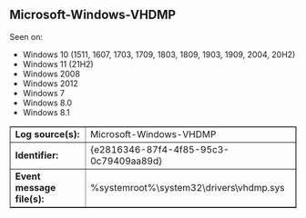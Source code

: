 ## Microsoft-Windows-VHDMP

Seen on:
* Windows 10 (1511, 1607, 1703, 1709, 1803, 1809, 1903, 1909, 2004, 20H2)
* Windows 11 (21H2)
* Windows 2008
* Windows 2012
* Windows 7
* Windows 8.0
* Windows 8.1

<table border="1" class="docutils">
  <tbody>
    <tr>
      <td><b>Log source(s):</b></td>
      <td>Microsoft-Windows-VHDMP</td>
    </tr>
    <tr>
      <td><b>Identifier:</b></td>
      <td>{e2816346-87f4-4f85-95c3-0c79409aa89d}</td>
    </tr>
    <tr>
      <td><b>Event message file(s):</b></td>
      <td>%systemroot%\system32\drivers\vhdmp.sys</td>
    </tr>
  </tbody>
</table>

&nbsp;

